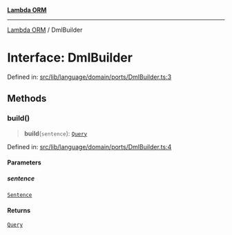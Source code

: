 [**Lambda ORM**](../README.md)

***

[Lambda ORM](../README.md) / DmlBuilder

# Interface: DmlBuilder

Defined in: [src/lib/language/domain/ports/DmlBuilder.ts:3](https://github.com/lambda-orm/lambdaorm/blob/3651733ea30a9b22e5794fe9b49a401b0588ef00/src/lib/language/domain/ports/DmlBuilder.ts#L3)

## Methods

### build()

> **build**(`sentence`): [`Query`](../classes/Query.md)

Defined in: [src/lib/language/domain/ports/DmlBuilder.ts:4](https://github.com/lambda-orm/lambdaorm/blob/3651733ea30a9b22e5794fe9b49a401b0588ef00/src/lib/language/domain/ports/DmlBuilder.ts#L4)

#### Parameters

##### sentence

[`Sentence`](../classes/Sentence.md)

#### Returns

[`Query`](../classes/Query.md)
